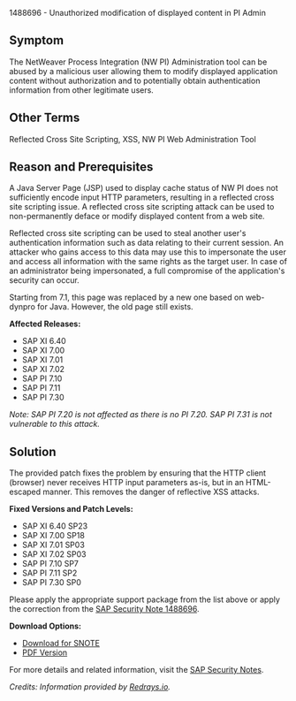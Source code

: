 1488696 - Unauthorized modification of displayed content in PI Admin

## Symptom

The NetWeaver Process Integration (NW PI) Administration tool can be abused by a malicious user allowing them to modify displayed application content without authorization and to potentially obtain authentication information from other legitimate users.

## Other Terms

Reflected Cross Site Scripting, XSS, NW PI Web Administration Tool

## Reason and Prerequisites

A Java Server Page (JSP) used to display cache status of NW PI does not sufficiently encode input HTTP parameters, resulting in a reflected cross site scripting issue. A reflected cross site scripting attack can be used to non-permanently deface or modify displayed content from a web site.

Reflected cross site scripting can be used to steal another user's authentication information such as data relating to their current session. An attacker who gains access to this data may use this to impersonate the user and access all information with the same rights as the target user. In case of an administrator being impersonated, a full compromise of the application's security can occur.

Starting from 7.1, this page was replaced by a new one based on web-dynpro for Java. However, the old page still exists.

**Affected Releases:**
- SAP XI 6.40
- SAP XI 7.00
- SAP XI 7.01
- SAP XI 7.02
- SAP PI 7.10
- SAP PI 7.11
- SAP PI 7.30

*Note: SAP PI 7.20 is not affected as there is no PI 7.20. SAP PI 7.31 is not vulnerable to this attack.*

## Solution

The provided patch fixes the problem by ensuring that the HTTP client (browser) never receives HTTP input parameters as-is, but in an HTML-escaped manner. This removes the danger of reflective XSS attacks.

**Fixed Versions and Patch Levels:**
- SAP XI 6.40 SP23
- SAP XI 7.00 SP18
- SAP XI 7.01 SP03
- SAP XI 7.02 SP03
- SAP PI 7.10 SP7
- SAP PI 7.11 SP2
- SAP PI 7.30 SP0

Please apply the appropriate support package from the list above or apply the correction from the [SAP Security Note 1488696](https://me.sap.com/notes/0001488696).

**Download Options:**
- [Download for SNOTE](https://notesdownloads.sap.com/note/0040000017065222017)
- [PDF Version](https://me.sap.com/sap/support/sfm/notes/print/0001488696?language=en-US&token=AF8B57930CE18EF88D4B451B3CCA4383)

For more details and related information, visit the [SAP Security Notes](https://me.sap.com/notes/0001488696).

*Credits: Information provided by [Redrays.io](https://redrays.io).*
